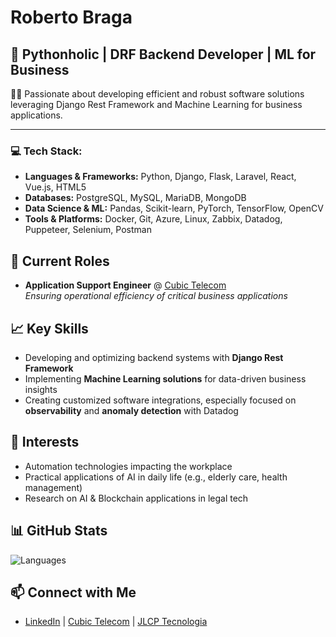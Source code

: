 # Roberto Braga

## 🐍 Pythonholic | DRF Backend Developer | ML for Business

👨‍💻 Passionate about developing efficient and robust software solutions leveraging Django Rest Framework and Machine Learning for business applications.

---

### 💻 Tech Stack:

- **Languages & Frameworks:** Python, Django, Flask, Laravel, React, Vue.js, HTML5
- **Databases:** PostgreSQL, MySQL, MariaDB, MongoDB
- **Data Science & ML:** Pandas, Scikit-learn, PyTorch, TensorFlow, OpenCV
- **Tools & Platforms:** Docker, Git, Azure, Linux, Zabbix, Datadog, Puppeteer, Selenium, Postman

## 🔧 Current Roles

- **Application Support Engineer** @ [Cubic Telecom](https://www.cubictelecom.com/)\
  *Ensuring operational efficiency of critical business applications*


## 📈 Key Skills

- Developing and optimizing backend systems with **Django Rest Framework**
- Implementing **Machine Learning solutions** for data-driven business insights
- Creating customized software integrations, especially focused on **observability** and **anomaly detection** with Datadog

## 🌱 Interests

- Automation technologies impacting the workplace
- Practical applications of AI in daily life (e.g., elderly care, health management)
- Research on AI & Blockchain applications in legal tech

## 📊 GitHub Stats
![Languages](https://github-readme-stats.vercel.app/api/top-langs?username=betobraga&show_icons=true&locale=en&layout=compact)

## 📫 Connect with Me

- [LinkedIn](https://www.linkedin.com/in/borerto/) | [Cubic Telecom](https://www.cubictelecom.com/) | [JLCP Tecnologia](https://www.jlcp.com.br/)
